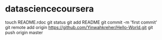 datasciencecoursera
===================
touch README.rdoc
git status
git add README
git commit -m 'first commit'
git remote add origin https://github.com/Yinwahkreher/Hello-World.git
git push origin master

